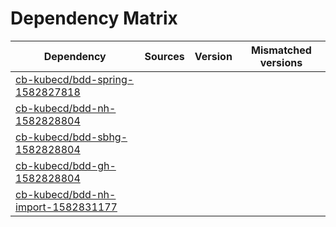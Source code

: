 # Dependency Matrix

Dependency | Sources | Version | Mismatched versions
---------- | ------- | ------- | -------------------
[cb-kubecd/bdd-spring-1582827818](https://github.com/cb-kubecd/bdd-spring-1582827818.git) |  | []() | 
[cb-kubecd/bdd-nh-1582828804](https://github.com/cb-kubecd/bdd-nh-1582828804.git) |  | []() | 
[cb-kubecd/bdd-sbhg-1582828804](https://github.com/cb-kubecd/bdd-sbhg-1582828804.git) |  | []() | 
[cb-kubecd/bdd-gh-1582828804](https://github.com/cb-kubecd/bdd-gh-1582828804.git) |  | []() | 
[cb-kubecd/bdd-nh-import-1582831177](https://github.com/cb-kubecd/bdd-nh-import-1582831177.git) |  | []() | 
